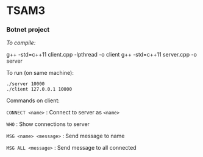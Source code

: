 # TSAM3
### Botnet project

*To compile:*

g++ -std=c++11 client.cpp -lpthread -o client
g++ -std=c++11 server.cpp -o server

To run (on same machine):

    ./server 10000
    ./client 127.0.0.1 10000


Commands on client:

``CONNECT <name>``   : Connect to server as ``<name>``

``WHO``              : Show connections to server

``MSG <name> <message>`` : Send message to name

``MSG ALL <message>``    : Send message to all connected
